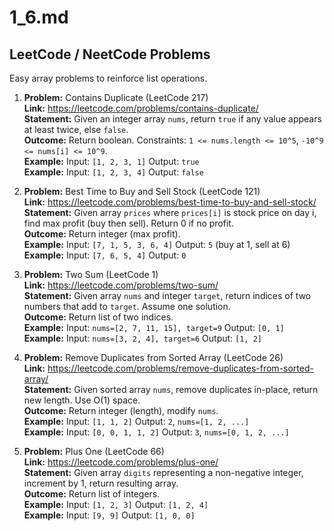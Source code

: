 # 1_6.md

## LeetCode / NeetCode Problems
Easy array problems to reinforce list operations.

1. **Problem:** Contains Duplicate (LeetCode 217)  
   **Link:** https://leetcode.com/problems/contains-duplicate/  
   **Statement:** Given an integer array `nums`, return `true` if any value appears at least twice, else `false`.  
   **Outcome:** Return boolean. Constraints: `1 <= nums.length <= 10^5`, `-10^9 <= nums[i] <= 10^9`.  
   **Example:** Input: `[1, 2, 3, 1]` Output: `true`  
   **Example:** Input: `[1, 2, 3, 4]` Output: `false`

2. **Problem:** Best Time to Buy and Sell Stock (LeetCode 121)  
   **Link:** https://leetcode.com/problems/best-time-to-buy-and-sell-stock/  
   **Statement:** Given array `prices` where `prices[i]` is stock price on day i, find max profit (buy then sell). Return 0 if no profit.  
   **Outcome:** Return integer (max profit).  
   **Example:** Input: `[7, 1, 5, 3, 6, 4]` Output: `5` (buy at 1, sell at 6)  
   **Example:** Input: `[7, 6, 5, 4]` Output: `0`

3. **Problem:** Two Sum (LeetCode 1)  
   **Link:** https://leetcode.com/problems/two-sum/  
   **Statement:** Given array `nums` and integer `target`, return indices of two numbers that add to `target`. Assume one solution.  
   **Outcome:** Return list of two indices.  
   **Example:** Input: `nums=[2, 7, 11, 15], target=9` Output: `[0, 1]`  
   **Example:** Input: `nums=[3, 2, 4], target=6` Output: `[1, 2]`

4. **Problem:** Remove Duplicates from Sorted Array (LeetCode 26)  
   **Link:** https://leetcode.com/problems/remove-duplicates-from-sorted-array/  
   **Statement:** Given sorted array `nums`, remove duplicates in-place, return new length. Use O(1) space.  
   **Outcome:** Return integer (length), modify `nums`.  
   **Example:** Input: `[1, 1, 2]` Output: `2`, `nums=[1, 2, ...]`  
   **Example:** Input: `[0, 0, 1, 1, 2]` Output: `3`, `nums=[0, 1, 2, ...]`

5. **Problem:** Plus One (LeetCode 66)  
   **Link:** https://leetcode.com/problems/plus-one/  
   **Statement:** Given array `digits` representing a non-negative integer, increment by 1, return resulting array.  
   **Outcome:** Return list of integers.  
   **Example:** Input: `[1, 2, 3]` Output: `[1, 2, 4]`  
   **Example:** Input: `[9, 9]` Output: `[1, 0, 0]`